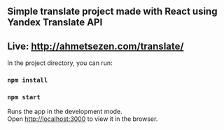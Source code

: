 ## Simple translate project made with React using Yandex Translate API 


## Live: http://ahmetsezen.com/translate/

In the project directory, you can run:

### `npm install`

### `npm start`

Runs the app in the development mode.<br />
Open [http://localhost:3000](http://localhost:3000) to view it in the browser.
